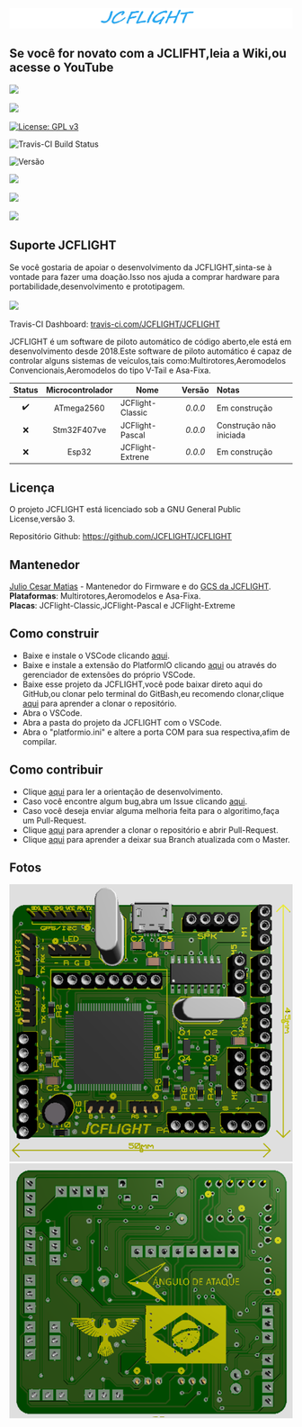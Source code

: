 ![JCFLIGHT](Docs/Logo.png)

## Se você for novato com a JCLIFHT,leia a Wiki,ou acesse o YouTube
[<img src="https://img.shields.io/badge/GitHub-100000?style=for-the-badge&logo=github&logoColor=white">](https://github.com/JCFLIGHT/JCFLIGHT/wiki)

[<img src="https://img.shields.io/badge/YouTube-FF0000?style=for-the-badge&logo=youtube&logoColor=white">](https://www.youtube.com/channel/UC6kk7H1CiaPVv4iKVGS9GsA)

[![License: GPL v3](https://img.shields.io/badge/License-GPLv3-blue.svg)](https://www.gnu.org/licenses/gpl-3.0)

![Travis-CI Build Status](https://travis-ci.com/JCFLIGHT/JCFLIGHT.svg?branch=master)

![Versão](https://img.shields.io/badge/version-1.0.0-blue)

[<img src="https://img.shields.io/badge/Visual_Studio_Code-0078D4?style=for-the-badge&logo=visual%20studio%20code&logoColor=white">]()

[<img src="https://img.shields.io/badge/C%2B%2B-00599C?style=for-the-badge&logo=c%2B%2B&logoColor=white">]()

[<img src="https://img.shields.io/badge/Python-3776AB?style=for-the-badge&logo=python&logoColor=white">]()

## Suporte JCFLIGHT
Se você gostaria de apoiar o desenvolvimento da JCFLIGHT,sinta-se à vontade para fazer uma doação.Isso nos ajuda a comprar hardware para portabilidade,desenvolvimento e prototipagem.<br/><br/>
[<img src="https://img.shields.io/badge/sponsor-30363D?style=for-the-badge&logo=GitHub-Sponsors&logoColor=#white">](https://www.paypal.com/donate?business=SQZHMV2JMJBTA&item_name=Ajude+o+projeto+da+JCFLIGHT+a+se+manter+vivo.&currency_code=BRL)

Travis-CI Dashboard: [travis-ci.com/JCFLIGHT/JCFLIGHT](https://travis-ci.com/JCFLIGHT/JCFLIGHT)

JCFLIGHT é um software de piloto automático de código aberto,ele está em desenvolvimento desde 2018.Este software de piloto automático é capaz de controlar alguns sistemas de veículos,tais como:Multirotores,Aeromodelos Convencionais,Aeromodelos do tipo V-Tail e Asa-Fixa.

| Status | Microcontrolador | Nome | Versão | Notas |
| :----: | :-------: | ---- | :-----: | :---- |
| :heavy_check_mark:  | ATmega2560 | JCFlight-Classic | *0.0.0* | Em construção |
| :x:  | Stm32F407ve | JCFlight-Pascal | *0.0.0* | Construção não iniciada |
| :x:  | Esp32 | JCFlight-Extrene | *0.0.0* | Em construção |

## Licença

O projeto JCFLIGHT está licenciado sob a GNU General Public License,versão 3.

Repositório Github: https://github.com/JCFLIGHT/JCFLIGHT

## Mantenedor

[Julio Cesar Matias](https://github.com/JulioCesarMatias) - Mantenedor do Firmware e do [GCS da JCFLIGHT](https://github.com/JCFLIGHT/JCLFIGHTGCS).                                                      
**Plataformas**: Multirotores,Aeromodelos e Asa-Fixa.                                                                    
**Placas**: JCFlight-Classic,JCFlight-Pascal e JCFlight-Extreme

## Como construir

- Baixe e instale o VSCode clicando [aqui](https://visualstudio.microsoft.com/pt-br/downloads/).
- Baixe e instale a extensão do PlatformIO clicando [aqui](https://platformio.org/platformio-ide) ou através do gerenciador de extensões do próprio VSCode.
- Baixe esse projeto da JCFLIGHT,você pode baixar direto aqui do GitHub,ou clonar pelo terminal do GitBash,eu recomendo clonar,clique [aqui](https://github.com/JCFLIGHT/JCFLIGHT/blob/master/Docs/GitBash.md) para aprender a clonar o repositório.
- Abra o VSCode.
- Abra a pasta do projeto da JCFLIGHT com o VSCode.
- Abra o "platformio.ini" e altere a porta COM para sua respectiva,afim de compilar.

## Como contribuir

- Clique [aqui](https://github.com/JCFLIGHT/JCFLIGHT/blob/master/Docs/Development.md) para ler a orientação de desenvolvimento.
- Caso você encontre algum bug,abra um Issue clicando [aqui](https://github.com/JCFLIGHT/JCFLIGHT/issues).
- Caso você deseja enviar alguma melhoria feita para o algoritimo,faça um Pull-Request.
- Clique [aqui](https://github.com/JCFLIGHT/JCFLIGHT/blob/master/Docs/GitBash.md) para aprender a clonar o repositório e abrir Pull-Request.
- Clique [aqui](https://github.com/JCFLIGHT/JCFLIGHT/blob/master/Docs/Branch.md) para aprender a deixar sua Branch atualizada com o Master.

## Fotos

![JCFLIGHT](Docs/Front.png)
![JCFLIGHT](Docs/Back.png)